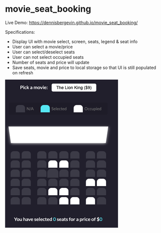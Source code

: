 # movie_seat_booking

Live Demo: https://dennisbergevin.github.io/movie_seat_booking/

Specifications:

- Display UI with movie select, screen, seats, legend & seat info
- User can select a movie/price
- User can select/deselect seats
- User can not select occupied seats
- Number of seats and price will update
- Save seats, movie and price to local storage so that UI is still populated on refresh

![GitHub Logo](/img/movie.png)
